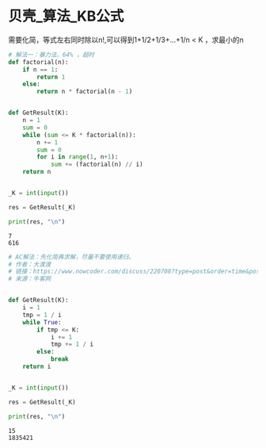 
# 贝壳_算法_KB公式
需要化简，等式左右同时除以n!,可以得到1+1/2+1/3+...+1/n < K ，求最小的n


```python
# 解法一：暴力法，64% ，超时
def factorial(n):
    if n == 1:
        return 1
    else:
        return n * factorial(n - 1)


def GetResult(K):
    n = 1
    sum = 0
    while (sum <= K * factorial(n)):
        n += 1
        sum = 0 
        for i in range(1, n+1):
            sum += (factorial(n) // i)
    return n


_K = int(input())

res = GetResult(_K)

print(res, "\n")
```

    7
    616 
    
    


```python
# AC解法：先化简再求解，尽量不要使用递归。
# 作者：大渡渡
# 链接：https://www.nowcoder.com/discuss/220708?type=post&order=time&pos=&page=1
# 来源：牛客网


def GetResult(K):
    i = 1
    tmp = 1 / i
    while True:
        if tmp <= K:
            i += 1
            tmp += 1 / i
        else:
            break
    return i


_K = int(input())

res = GetResult(_K)

print(res, "\n")
```

    15
    1835421 
    
    
